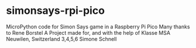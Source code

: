 ﻿# simonsays-rpi-pico
MicroPython code for Simon Says game in a Raspberry Pi Pico
Many thanks to Rene Borstel
A Project made for, and with the help of Klasse MSA Neuwilen, Switzerland  3,4,5,6 Simone Schnell
